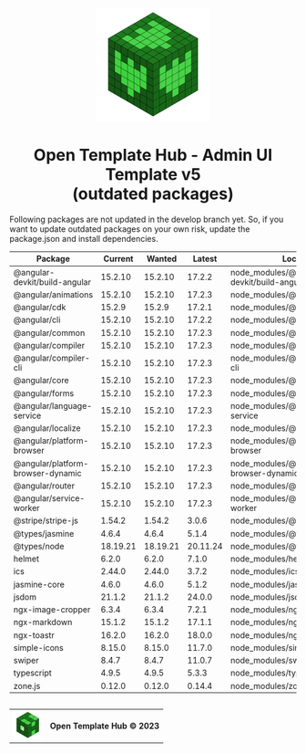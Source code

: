 <p align="center">
  <a href="https://opentemplatehub.com">
    <img src="https://raw.githubusercontent.com/open-template-hub/open-template-hub.github.io/master/assets/logo/ui/admin-ui-logo.png" alt="Logo" width=200>
  </a>
</p>


<h1 align="center">
Open Template Hub - Admin UI Template v5
  <br/>
(outdated packages)
</h1>

Following packages are not updated in the develop branch yet. So, if you want to update outdated packages on your own risk, update the package.json and install dependencies.

| Package | Current | Wanted | Latest | Location |
| --- | --- | --- | --- | --- |
| @angular-devkit/build-angular | 15.2.10 | 15.2.10 | 17.2.2 | node_modules/@angular-devkit/build-angular |
| @angular/animations | 15.2.10 | 15.2.10 | 17.2.3 | node_modules/@angular/animations |
| @angular/cdk | 15.2.9 | 15.2.9 | 17.2.1 | node_modules/@angular/cdk |
| @angular/cli | 15.2.10 | 15.2.10 | 17.2.2 | node_modules/@angular/cli |
| @angular/common | 15.2.10 | 15.2.10 | 17.2.3 | node_modules/@angular/common |
| @angular/compiler | 15.2.10 | 15.2.10 | 17.2.3 | node_modules/@angular/compiler |
| @angular/compiler-cli | 15.2.10 | 15.2.10 | 17.2.3 | node_modules/@angular/compiler-cli |
| @angular/core | 15.2.10 | 15.2.10 | 17.2.3 | node_modules/@angular/core |
| @angular/forms | 15.2.10 | 15.2.10 | 17.2.3 | node_modules/@angular/forms |
| @angular/language-service | 15.2.10 | 15.2.10 | 17.2.3 | node_modules/@angular/language-service |
| @angular/localize | 15.2.10 | 15.2.10 | 17.2.3 | node_modules/@angular/localize |
| @angular/platform-browser | 15.2.10 | 15.2.10 | 17.2.3 | node_modules/@angular/platform-browser |
| @angular/platform-browser-dynamic | 15.2.10 | 15.2.10 | 17.2.3 | node_modules/@angular/platform-browser-dynamic |
| @angular/router | 15.2.10 | 15.2.10 | 17.2.3 | node_modules/@angular/router |
| @angular/service-worker | 15.2.10 | 15.2.10 | 17.2.3 | node_modules/@angular/service-worker |
| @stripe/stripe-js | 1.54.2 | 1.54.2 | 3.0.6 | node_modules/@stripe/stripe-js |
| @types/jasmine | 4.6.4 | 4.6.4 | 5.1.4 | node_modules/@types/jasmine |
| @types/node | 18.19.21 | 18.19.21 | 20.11.24 | node_modules/@types/node |
| helmet | 6.2.0 | 6.2.0 | 7.1.0 | node_modules/helmet |
| ics | 2.44.0 | 2.44.0 | 3.7.2 | node_modules/ics |
| jasmine-core | 4.6.0 | 4.6.0 | 5.1.2 | node_modules/jasmine-core |
| jsdom | 21.1.2 | 21.1.2 | 24.0.0 | node_modules/jsdom |
| ngx-image-cropper | 6.3.4 | 6.3.4 | 7.2.1 | node_modules/ngx-image-cropper |
| ngx-markdown | 15.1.2 | 15.1.2 | 17.1.1 | node_modules/ngx-markdown |
| ngx-toastr | 16.2.0 | 16.2.0 | 18.0.0 | node_modules/ngx-toastr |
| simple-icons | 8.15.0 | 8.15.0 | 11.7.0 | node_modules/simple-icons |
| swiper | 8.4.7 | 8.4.7 | 11.0.7 | node_modules/swiper |
| typescript | 4.9.5 | 4.9.5 | 5.3.3 | node_modules/typescript |
| zone.js | 0.12.0 | 0.12.0 | 0.14.4 | node_modules/zone.js |

<table align="right"><tr><td><a href="https://opentemplatehub.com"><img src="https://raw.githubusercontent.com/open-template-hub/open-template-hub.github.io/master/assets/logo/brand-logo.png" width="50px" alt="oth"/></a></td><td><b>Open Template Hub © 2023</b></td></tr></table>

